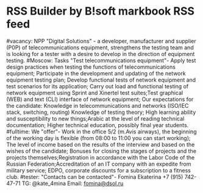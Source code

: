 # RSS Builder by B!soft markbook RSS feed
   

#vacancy: NPP "Digital Solutions" - a developer, manufacturer and supplier (P0P) of telecommunications equipment, strengthens the testing team and is looking for a tester with a desire to develop in the direction of equipment testing.
#Moscow: Tasks "Test telecommunications equipment"- Apply test design practices when testing the functions of telecommunications equipment; Participate in the development and updating of the network equipment testing plan; Develop functional tests of network equipment and test scenarios for its application; Carry out load and functional testing of network equipment using Sprint and Xinertel test suites;Test graphical (WEB) and text (CLI) interface of network equipment; Our expectations for the candidate: Knowledge in telecommunications and networks (ISO/IEC stack, switching, routing) Knowledge of testing theory; High learning ability and susceptibility to new things;Arabic at the level of reading technical documentation; Higher technical education, possibly final year students.
#fulltime: We "offer"- Work in the office 5/2 (m.Avis airways), the beginning of the working day is flexible (from 08:00 to 11:00 you can start working); The level of income based on the results of the interview and based on the wishes of the candidate; Bonuses for closing the stages of projects and the projects themselves;Registration in accordance with the Labor Code of the Russian Federation;Accreditation of an IT company with an expedite from military service; EDPO, corporate discounts for a subscription to a fitness club.
#tester: "Contacts can be contacted"- Fomina Ekaterina
+7 (915) 742-47-71
TG: @kate_4mina
Email: fomina@dsol.ru
